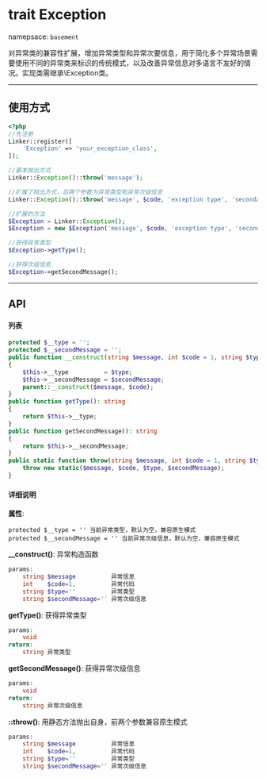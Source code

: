 # trait Exception
namepsace: `basement`

对异常类的兼容性扩展，增加异常类型和异常次要信息，用于简化多个异常场景需要使用不同的异常类来标识的传统模式，以及改善异常信息对多语言不友好的情况。实现类需继承\Exception类。

---



## 使用方式

~~~php
<?php
//先注册
Linker::register([
	'Exception' => 'your_exception_class',
]);

//基本抛出方式
Linker::Exception()::throw('message');

//扩展了抛出方式，后两个参数为异常类型和异常次级信息
Linker::Exception()::throw('message', $code, 'exception type', 'secondary message');

//扩展的方法
$Exception = Linker::Exception();
$Exception = new $Exception('message', $code, 'exception type', 'secondary message');

//获得异常类型
$Exception->getType();

//获得次级信息
$Exception->getSecondMessage();
~~~

---



## API

#### 列表
~~~php
protected $__type = '';
protected $__secondMessage = '';
public function __construct(string $message, int $code = 1, string $type = '', string $secondMessage = '')
{
    $this->__type          = $type;
    $this->__secondMessage = $secondMessage;
    parent::__construct($message, $code);
}
public function getType(): string
{
    return $this->__type;
}
public function getSecondMessage(): string
{
    return $this->__secondMessage;
}
public static function throw(string $message, int $code = 1, string $type = '', string $secondMessage = '') {
    throw new static($message, $code, $type, $secondMessage);
}
~~~

#### 详细说明
**属性**:
```
protected $__type = '' 当前异常类型，默认为空，兼容原生模式
protected $__secondMessage = '' 当前异常次级信息，默认为空，兼容原生模式
```

**__construct()**: 异常构造函数
```php
params:
	string $message          异常信息
	int    $code=1,          异常代码
	string $type=''          异常类型
	string $secondMessage='' 异常次级信息
```

**getType()**: 获得异常类型
```php
params:
	void
return:
	string 异常类型
```

**getSecondMessage()**: 获得异常次级信息
```php
params:
	void
return:
	string 异常次级信息
```

**::throw()**: 用静态方法抛出自身，前两个参数兼容原生模式
```php
params:
	string $message          异常信息
	int    $code=1,          异常代码
	string $type=''          异常类型
	string $secondMessage='' 异常次级信息
```